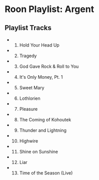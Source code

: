 # Roon Playlist: Argent

## Playlist Tracks


- 1. Hold Your Head Up
- 2. Tragedy
- 3. God Gave Rock & Roll to You
- 4. It's Only Money, Pt. 1
- 5. Sweet Mary
- 6. Lothlorien
- 7. Pleasure
- 8. The Coming of Kohoutek
- 9. Thunder and Lightning
- 10. Highwire
- 11. Shine on Sunshine
- 12. Liar
- 13. Time of the Season (Live)

